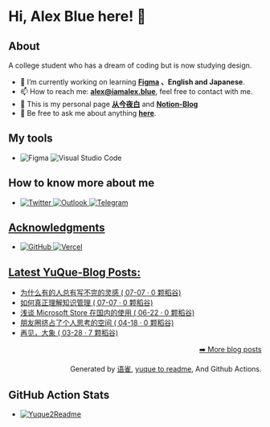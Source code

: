 # Hi, Alex Blue here! 👋 

## About
A college student who has a dream of coding but is now studying design.
- 🔭 I’m currently working on learning **[Figma](https://www.figma.com/) 、English and Japanese**.
- 📫 How to reach me: **[alex@iamalex.blue](mailto:alex@iamalex.blue)**, feel free to contact with me.
- 📢 This is my personal page **[从今夜白](https://iamalex.blue/)** and **[Notion-Blog](https://fluoxetine12.notion.site/)**
- 💬 Be free to ask me about anything **[here](https://github.com/congjinyebaiya/congjinyebaiya/issues)**.

## My tools
- <img alt="Figma" src="https://img.shields.io/badge/figma-%23F24E1E.svg?style=for-the-badge&logo=figma&logoColor=white"/> <img alt="Visual Studio Code" src="https://img.shields.io/badge/VisualStudioCode-0078d7.svg?style=for-the-badge&logo=visual-studio-code&logoColor=white"/>

## How to know more about me
- <a href='https://twitter.com/iamalex_blue'><img alt="Twitter" src="https://img.shields.io/badge/<Twitter>-%231DA1F2.svg?style=for-the-badge&logo=Twitter&logoColor=white"/>
  <a href='mailto:iamalexblue@outlook.com/'><img alt="Outlook" src="https://img.shields.io/badge/Microsoft_Outlook-0078D4?style=for-the-badge&logo=microsoft-outlook&logoColor=white" />
  <a href='https://telegram.me/Lauwish12/'><img alt="Telegram" src="https://img.shields.io/badge/Telegram-2CA5E0?style=for-the-badge&logo=telegram&logoColor=white" />

## Acknowledgments
- <a href='https://github.com/'><img alt="GitHub" src="https://img.shields.io/badge/github-%23121011.svg?style=for-the-badge&logo=github&logoColor=white"/> 
  <a href='https://vercel.com/'><img alt="Vercel" src="https://img.shields.io/badge/vercel-%23000000.svg?style=for-the-badge&logo=vercel&logoColor=white"/>
  
## Latest YuQue-Blog Posts: 
  - [为什么有的人总有写不完的灵感 ( 07-07 · 0 颗稻谷)](https://yuque.com/alexblue_blog/alexblue/vwv8qf)
  - [如何真正理解知识管理 ( 07-07 · 0 颗稻谷)](https://yuque.com/alexblue_blog/alexblue/zv15gi)
  - [浅谈 Microsoft Store 在国内的使用 ( 06-22 · 0 颗稻谷)](https://yuque.com/alexblue_blog/alexblue/ku96a2)
  - [朋友圈挤占了个人思考的空间 ( 04-18 · 0 颗稻谷)](https://yuque.com/alexblue_blog/alexblue/nqfd4c)
  - [再见，大象 ( 03-28 · 7 颗稻谷)](https://yuque.com/alexblue_blog/alexblue/20210328)


<p align="right"><a href="https://www.yuque.com/congjinyebai/alexkyle">➡️ More blog posts</a></p>
<p align="right">
  Generated by
  <a href="https://www.yuque.com">语雀</a>,
  <a href="https://github.com/marketplace/actions/yuque-to-readme">yuque to readme</a>,
  And Github Actions.
</p>
  
## GitHub Action Stats
- [![Yuque2Readme](https://github.com/iamalexblue/iamalexblue/actions/workflows/yuque-to-readme.yml/badge.svg)](https://github.com/iamalexblue/iamalexblue/actions/workflows/yuque-to-readme.yml)
